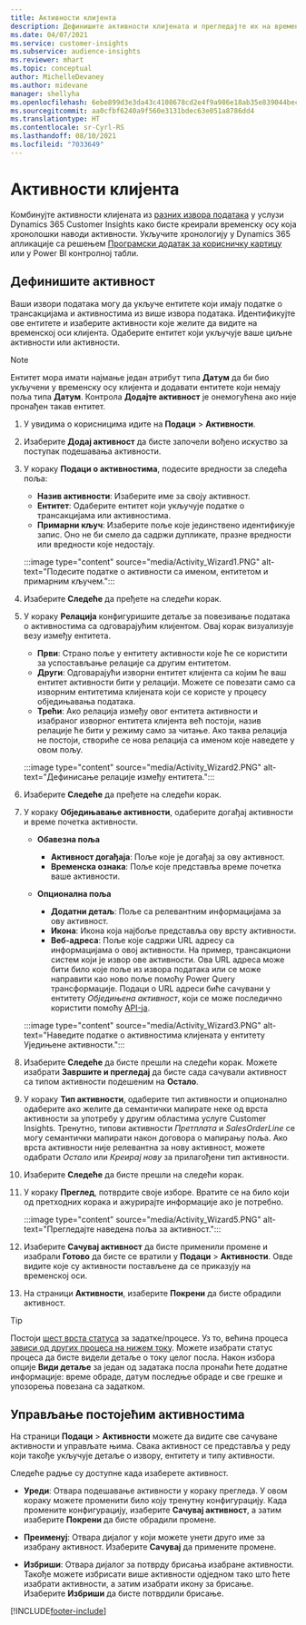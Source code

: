 ```yaml
---
title: Активности клијента
description: Дефинишите активности клијената и прегледајте их на временској оси клијената.
ms.date: 04/07/2021
ms.service: customer-insights
ms.subservice: audience-insights
ms.reviewer: mhart
ms.topic: conceptual
author: MichelleDevaney
ms.author: midevane
manager: shellyha
ms.openlocfilehash: 6ebe899d3e3da43c4108678cd2e4f9a986e18ab35e839044becab4619adb0f14
ms.sourcegitcommit: aa0cfbf6240a9f560e3131bdec63e051a8786dd4
ms.translationtype: HT
ms.contentlocale: sr-Cyrl-RS
ms.lasthandoff: 08/10/2021
ms.locfileid: "7033649"
---
```

# <a name="customer-activities"></a>Активности клијента

Комбинујте активности клијената из [разних извора података](data-sources.md) у услузи Dynamics 365 Customer Insights како бисте креирали временску осу која хронолошки наводи активности. Укључите хронологију у Dynamics 365 апликације са решењем [Програмски додатак за корисничку картицу](customer-card-add-in.md) или у Power BI контролној табли.

## <a name="define-an-activity"></a>Дефинишите активност

Ваши извори података могу да укључе ентитете који имају податке о трансакцијама и активностима из више извора података. Идентификујте ове ентитете и изаберите активности које желите да видите на временској оси клијента. Одаберите ентитет који укључује ваше циљне активности или активности.

> [!NOTE]
> Ентитет мора имати најмање један атрибут типа **Датум** да би био укључени у временску осу клијента и додавати ентитете који немају поља типа **Датум**. Контрола **Додајте активност** је онемогућена ако није пронађен такав ентитет.

1. У увидима о корисницима идите на **Подаци** > **Активности**.

1. Изаберите **Додај активност** да бисте започели вођено искуство за поступак подешавања активности.

1. У кораку **Подаци о активностима**, подесите вредности за следећа поља:

   - **Назив активности**: Изаберите име за своју активност.
   - **Ентитет**: Одаберите ентитет који укључује податке о трансакцијама или активностима.
   - **Примарни кључ**: Изаберите поље које јединствено идентификује запис. Оно не би смело да садржи дупликате, празне вредности или вредности које недостају.

   :::image type="content" source="media/Activity_Wizard1.PNG" alt-text="Подесите податке о активности са именом, ентитетом и примарним кључем.":::

1. Изаберите **Следеће** да пређете на следећи корак.

1. У кораку **Релација** конфигуришите детаље за повезивање података о активностима са одговарајућим клијентом. Овај корак визуализује везу између ентитета.  

   - **Први**: Страно поље у ентитету активности које ће се користити за успостављање релације са другим ентитетом.
   - **Други**: Одговарајући изворни ентитет клијента са којим ће ваш ентитет активности бити у релацији. Можете се повезати само са изворним ентитетима клијената који се користе у процесу обједињавања података.
   - **Трећи**: Ако релација између овог ентитета активности и изабраног изворног ентитета клијента већ постоји, назив релације ће бити у режиму само за читање. Ако таква релација не постоји, створиће се нова релација са именом које наведете у овом пољу.

   :::image type="content" source="media/Activity_Wizard2.PNG" alt-text="Дефинисање релације између ентитета.":::

1. Изаберите **Следеће** да пређете на следећи корак. 

1. У кораку **Обједињавање активности**, одаберите догађај активности и време почетка активности. 
   - **Обавезна поља**
      - **Активност догађаја**: Поље које је догађај за ову активност.
      - **Временска ознака**: Поље које представља време почетка ваше активности.

   - **Опционална поља**
      - **Додатни детаљ**: Поље са релевантним информацијама за ову активност.
      - **Икона**: Икона која најбоље представља ову врсту активности.
      - **Веб-адреса**: Поље које садржи URL адресу са информацијама о овој активности. На пример, трансакциони систем који је извор ове активности. Ова URL адреса може бити било које поље из извора података или се може направити као ново поље помоћу Power Query трансформације. Подаци о URL адреси биће сачувани у ентитету *Обједињена активност*, који се може последично користити помоћу [API-ја](apis.md).
   
   :::image type="content" source="media/Activity_Wizard3.PNG" alt-text="Наведите податке о активностима клијената у ентитету Уједињене активности.":::

1. Изаберите **Следеће** да бисте прешли на следећи корак. Можете изабрати **Завршите и прегледај** да бисте сада сачували активност са типом активности подешеним на **Остало**. 

1. У кораку **Тип активности**, одаберите тип активности и опционално одаберите ако желите да семантички мапирате неке од врста активности за употребу у другим областима услуге Customer Insights. Тренутно, типови активности *Претплата* и *SalesOrderLine* се могу семантички мапирати након договора о мапирању поља. Ако врста активности није релевантна за нову активност, можете одабрати *Остало* или *Креирај нову* за прилагођени тип активности.

1. Изаберите **Следеће** да бисте прешли на следећи корак. 

1. У кораку **Преглед**, потврдите своје изборе. Вратите се на било који од претходних корака и ажурирајте информације ако је потребно.

   :::image type="content" source="media/Activity_Wizard5.PNG" alt-text="Прегледајте наведена поља за активност.":::
   
1. Изаберите **Сачувај активност** да бисте применили промене и изабрали **Готово** да бисте се вратили у **Подаци** > **Активности**. Овде видите које су активности постављене да се приказују на временској оси. 

1. На страници **Активности**, изаберите **Покрени** да бисте обрадили активност. 

> [!TIP]
> Постоји [шест врста статуса](system.md#status-types) за задатке/процесе. Уз то, већина процеса [зависи од других процеса на нижем току](system.md#refresh-policies). Можете изабрати статус процеса да бисте видели детаље о току целог посла. Након избора опције **Види детаље** за један од задатака посла пронаћи ћете додатне информације: време обраде, датум последње обраде и све грешке и упозорења повезана са задатком.


## <a name="manage-existing-activities"></a>Управљање постојећим активностима

На страници **Подаци** > **Активности** можете да видите све сачуване активности и управљате њима. Свака активност се представља у реду који такође укључује детаље о извору, ентитету и типу активности.

Следеће радње су доступне када изаберете активност. 

- **Уреди**: Отвара подешавање активности у кораку прегледа. У овом кораку можете променити било коју тренутну конфигурацију. Када промените конфигурацију, изаберите **Сачувај активност**, а затим изаберите **Покрени** да бисте обрадили промене.

- **Преименуј**: Отвара дијалог у који можете унети друго име за изабрану активност. Изаберите **Сачувај** да примените промене.

- **Избриши**: Отвара дијалог за потврду брисања изабране активности. Такође можете избрисати више активности одједном тако што ћете изабрати активности, а затим изабрати икону за брисање. Изаберите **Избриши** да бисте потврдили брисање.

[!INCLUDE[footer-include](../includes/footer-banner.md)]
